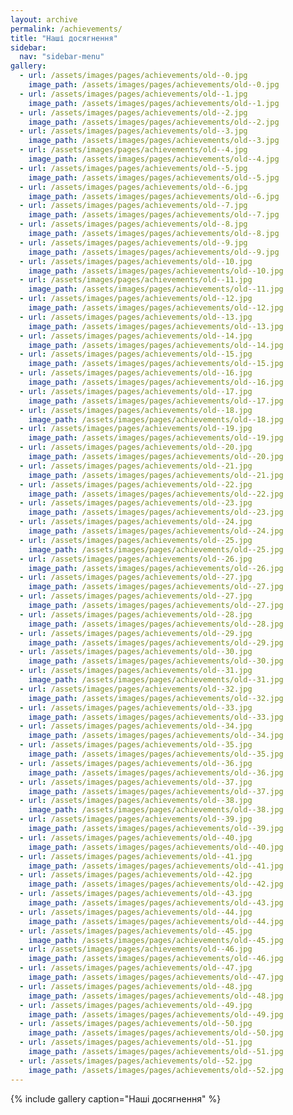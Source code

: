 ```yaml
---
layout: archive
permalink: /achievements/
title: "Наші досягнення"
sidebar:
  nav: "sidebar-menu"
gallery:
  - url: /assets/images/pages/achievements/old--0.jpg
    image_path: /assets/images/pages/achievements/old--0.jpg
  - url: /assets/images/pages/achievements/old--1.jpg
    image_path: /assets/images/pages/achievements/old--1.jpg
  - url: /assets/images/pages/achievements/old--2.jpg
    image_path: /assets/images/pages/achievements/old--2.jpg
  - url: /assets/images/pages/achievements/old--3.jpg
    image_path: /assets/images/pages/achievements/old--3.jpg
  - url: /assets/images/pages/achievements/old--4.jpg
    image_path: /assets/images/pages/achievements/old--4.jpg
  - url: /assets/images/pages/achievements/old--5.jpg
    image_path: /assets/images/pages/achievements/old--5.jpg
  - url: /assets/images/pages/achievements/old--6.jpg
    image_path: /assets/images/pages/achievements/old--6.jpg
  - url: /assets/images/pages/achievements/old--7.jpg
    image_path: /assets/images/pages/achievements/old--7.jpg
  - url: /assets/images/pages/achievements/old--8.jpg
    image_path: /assets/images/pages/achievements/old--8.jpg
  - url: /assets/images/pages/achievements/old--9.jpg
    image_path: /assets/images/pages/achievements/old--9.jpg
  - url: /assets/images/pages/achievements/old--10.jpg
    image_path: /assets/images/pages/achievements/old--10.jpg
  - url: /assets/images/pages/achievements/old--11.jpg
    image_path: /assets/images/pages/achievements/old--11.jpg
  - url: /assets/images/pages/achievements/old--12.jpg
    image_path: /assets/images/pages/achievements/old--12.jpg
  - url: /assets/images/pages/achievements/old--13.jpg
    image_path: /assets/images/pages/achievements/old--13.jpg
  - url: /assets/images/pages/achievements/old--14.jpg
    image_path: /assets/images/pages/achievements/old--14.jpg
  - url: /assets/images/pages/achievements/old--15.jpg
    image_path: /assets/images/pages/achievements/old--15.jpg
  - url: /assets/images/pages/achievements/old--16.jpg
    image_path: /assets/images/pages/achievements/old--16.jpg
  - url: /assets/images/pages/achievements/old--17.jpg
    image_path: /assets/images/pages/achievements/old--17.jpg
  - url: /assets/images/pages/achievements/old--18.jpg
    image_path: /assets/images/pages/achievements/old--18.jpg
  - url: /assets/images/pages/achievements/old--19.jpg
    image_path: /assets/images/pages/achievements/old--19.jpg
  - url: /assets/images/pages/achievements/old--20.jpg
    image_path: /assets/images/pages/achievements/old--20.jpg
  - url: /assets/images/pages/achievements/old--21.jpg
    image_path: /assets/images/pages/achievements/old--21.jpg
  - url: /assets/images/pages/achievements/old--22.jpg
    image_path: /assets/images/pages/achievements/old--22.jpg
  - url: /assets/images/pages/achievements/old--23.jpg
    image_path: /assets/images/pages/achievements/old--23.jpg
  - url: /assets/images/pages/achievements/old--24.jpg
    image_path: /assets/images/pages/achievements/old--24.jpg
  - url: /assets/images/pages/achievements/old--25.jpg
    image_path: /assets/images/pages/achievements/old--25.jpg
  - url: /assets/images/pages/achievements/old--26.jpg
    image_path: /assets/images/pages/achievements/old--26.jpg
  - url: /assets/images/pages/achievements/old--27.jpg
    image_path: /assets/images/pages/achievements/old--27.jpg
  - url: /assets/images/pages/achievements/old--27.jpg
    image_path: /assets/images/pages/achievements/old--27.jpg
  - url: /assets/images/pages/achievements/old--28.jpg
    image_path: /assets/images/pages/achievements/old--28.jpg
  - url: /assets/images/pages/achievements/old--29.jpg
    image_path: /assets/images/pages/achievements/old--29.jpg
  - url: /assets/images/pages/achievements/old--30.jpg
    image_path: /assets/images/pages/achievements/old--30.jpg
  - url: /assets/images/pages/achievements/old--31.jpg
    image_path: /assets/images/pages/achievements/old--31.jpg
  - url: /assets/images/pages/achievements/old--32.jpg
    image_path: /assets/images/pages/achievements/old--32.jpg
  - url: /assets/images/pages/achievements/old--33.jpg
    image_path: /assets/images/pages/achievements/old--33.jpg
  - url: /assets/images/pages/achievements/old--34.jpg
    image_path: /assets/images/pages/achievements/old--34.jpg
  - url: /assets/images/pages/achievements/old--35.jpg
    image_path: /assets/images/pages/achievements/old--35.jpg
  - url: /assets/images/pages/achievements/old--36.jpg
    image_path: /assets/images/pages/achievements/old--36.jpg
  - url: /assets/images/pages/achievements/old--37.jpg
    image_path: /assets/images/pages/achievements/old--37.jpg
  - url: /assets/images/pages/achievements/old--38.jpg
    image_path: /assets/images/pages/achievements/old--38.jpg
  - url: /assets/images/pages/achievements/old--39.jpg
    image_path: /assets/images/pages/achievements/old--39.jpg
  - url: /assets/images/pages/achievements/old--40.jpg
    image_path: /assets/images/pages/achievements/old--40.jpg
  - url: /assets/images/pages/achievements/old--41.jpg
    image_path: /assets/images/pages/achievements/old--41.jpg
  - url: /assets/images/pages/achievements/old--42.jpg
    image_path: /assets/images/pages/achievements/old--42.jpg
  - url: /assets/images/pages/achievements/old--43.jpg
    image_path: /assets/images/pages/achievements/old--43.jpg
  - url: /assets/images/pages/achievements/old--44.jpg
    image_path: /assets/images/pages/achievements/old--44.jpg
  - url: /assets/images/pages/achievements/old--45.jpg
    image_path: /assets/images/pages/achievements/old--45.jpg
  - url: /assets/images/pages/achievements/old--46.jpg
    image_path: /assets/images/pages/achievements/old--46.jpg
  - url: /assets/images/pages/achievements/old--47.jpg
    image_path: /assets/images/pages/achievements/old--47.jpg
  - url: /assets/images/pages/achievements/old--48.jpg
    image_path: /assets/images/pages/achievements/old--48.jpg
  - url: /assets/images/pages/achievements/old--49.jpg
    image_path: /assets/images/pages/achievements/old--49.jpg
  - url: /assets/images/pages/achievements/old--50.jpg
    image_path: /assets/images/pages/achievements/old--50.jpg
  - url: /assets/images/pages/achievements/old--51.jpg
    image_path: /assets/images/pages/achievements/old--51.jpg
  - url: /assets/images/pages/achievements/old--52.jpg
    image_path: /assets/images/pages/achievements/old--52.jpg
---
```


{% include gallery caption="Наші досягнення" %}
